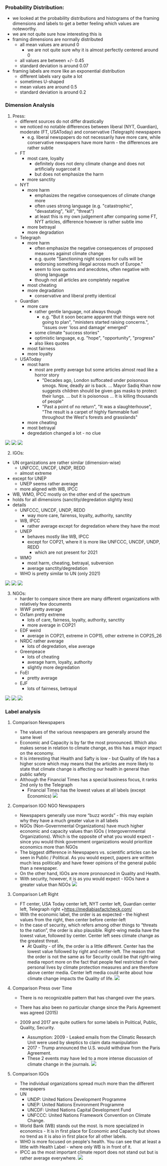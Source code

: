 ### Probability Distribution:
+ we looked at the probability distributions and histograms of the framing dimensions and labels to get a better feeling which values are noteworthy.
+ we are not quite sure how interesting this is
+ framing dimensions are normally distributed
    + all mean values are around 0
        + we are not quite sure why it is almost perfectly centered around 0
    + all values are between +/- 0.45
    + standard deviation is around 0.07
+ framing labels are more like an exponential distribution
    + different labels vary quite a lot
    + sometimes U-shaped
    + mean values are around 0.5
    + standard deviation is around 0.2

### Dimension Analysis
1. Press:
    + different sources do not differ drastically
    + we noticed no notable differences between liberal (NYT, Guardian), moderate (FT, USAToday) and conservative (Telegraph) newspapers
        + e.g. liberal newspapers do not necessarily have more care, while conservative newspapers have more harm - the differences are rather subtle
    + FT 
        + most care, loyalty
            + definitely does not deny climate change and does not artificially sugarcoat it
            + but does not emphasize the harm
        + more sanctity  
    + NYT
        + more harm
            + emphasizes the negative consequences of climate change more
            + often uses strong language (e.g. "catastrophic", "devastating", "kill", "threat")
            + at least this is my own judgement after comparing some FT, NYT articles, difference however is rather subtle imo
        + more betrayal
        + more degradation
    + Telegraph
        + more harm
            + often emphasize the negative consequences of proposed measures against climate change
            + e.g. quote "Sanctioning night scopes for culls will be endorsing something illegal across much of Europe."
            + seem to love quotes and anecdotes, often negative with strong language
            + though not all articles are completely negative 
        + most cheating
        + more degradation
            + conservative and liberal pretty identical
    + Guardian
        + more care
            + rather gentle language, not always though
                + e.g. "But it soon became apparent that things were not going to plan", "ministers started raising concerns.", "issues over 'loss and damage' emerged"
            + some climate "success stories"
            + optimistic language, e.g. "hope", "opportunity", "progress"
            + also likes quotes
        + most fairness
        + more loyalty
    + USAToday
        + most harm
            + most are pretty average but some articles almost read like a horror story
                + "Decades ago, London suffocated under poisonous smogs. Now, deadly air is back. ... Mayor Sadiq Khan now suggests children 
                should be given gas masks to protect their lungs. ... but it is poisonous … It is killing thousands of people" 
                + "Past a point of no return", "It was a slaughterhouse", "The result is a carpet of highly flammable fuel throughout the West's forests and grasslands"
        + more cheating
        + most betrayal
        + degredation changed a lot - no clue

![](./plots/Presse_COP15_comparison.png)
![](./plots/Presse_COP21_comparison.png)
![](./plots/Presse_COP25_26_comparison.png)

2. IGOs:
+ UN organizations are rather similar (dimension-wise)
    + UNFCCC, UNCDF, UNDP, REDD 
    + almost extreme
+ except for UNEP
    + UNEP seems rather average
    + more aligned with WB, IPCC
+ WB, WMO, IPCC mostly on the other end of the spectrum
+ holds for all dimensions (sanctity/degredation slightly less)
+ details
    + UNFCCC, UNCDF, UNDP, REDD
        + way more care, fairenss, loyalty, authority, sanctity
    + WB, IPCC
        + rather average except for degredation where they have the most
    + UNEP
        + behaves mostly like WB, IPCC
        + except for COP21, where it is more like UNFCCC, UNCDF, UNDP, REDD
            + which are not present for 2021
    + WMO
        + most harm, cheating, betrayal, subversion
        + average sanctity/degredation
    + WHO is pretty similar to UN (only 2021)

![](./plots/IGO_COP15_comparison.png)
![](./plots/IGO_COP21_comparison.png)
![](./plots/IGO_COP25_26_comparison.png)

3. NGOs:
    + harder to compare since there are many different organizations with relatively few documents
    + WWF pretty average
    + Oxfam pretty extreme
        + lots of care, fairness, loyalty, authority, sanctity
        + more average in COP21
    + EDF weird
        + average in COP21, extreme in COP15, other extreme in COP25_26
    + NRDC rather average
        + lots of degredation, else average
    + Greenpeace
        + lots of cheating
        + average harm, loyalty, authority
        + slightly more degredation
    + FoEI
        + pretty average
    + EJF
        + lots of fairness, betrayal

![](./plots/NGO_COP15_comparison.png)
![](./plots/NGO_COP21_comparison.png)
![](./plots/NGO_COP25_26_comparison.png)

### Label analysis
1. Comparison Newspapers
    + The values of the various newspapers are generally around the same level
    + Economic and Capacity is by far the most pronounced. Which also makes sense in relation to climate change, as this has a major impact on the economy. 
    + It is interesting that Health and Safty is low - but Quality of life has a higher score which may means that the articles are more likely to state that climate change is affecting our health in general than public safety    
    + Although the Financial Times has a special business focus, it ranks 2nd only to the Telegraph 
      + Financial Times has the lowest values at all labels (except Economics)
   ![](./plots/FT_vs_NYT_vs_Guardian_vs_Telegraph_vs_USAToday.png)

2. Comparison IGO NGO Newspapers
   + Newspapers generally use more “buzz words” - this may explain why they have a much greater value in all labels 
   + NGOs (Non-Governmental Organizations) have much higher economic and capacity values than IGOs ( Intergovernmental Organizations). Which is the opposite of what you would expect - since you would think government organizations would prioritize economics more than NGOs
   + The biggest difference in Newspapers vs. scientific articles can be seen in Public / Political. As you would expect, papers are written much less politically and have fewer opinions of the general public than a newspaper.
   + On the other hand, IGOs are more pronounced in Quality and Health.
   + With security, however, it is as you would expect - IGOs have a greater value than NGOs
![](./plots/NGO_vs_IGO_vs_Newspaper.png)

3. Comparison Left Right
    + FT center, USA Today center left, NYT center left, Guardian center left, Telegraph right
      +https://mediabiasfactcheck.com/
   + With the economic label, the order is as expected - the highest values from the right, then center before center-left
   + In the case of security, which refers among other things to “threats to the nation”, the order is also plausible. Right-wing media have the lowest value, followed by center. Center left sees climate change as the greatest threat.
     + At Quality - of life, the order is a little different. Center has the lowest value followed by right and center-left. The reason that the order is not the same as for Security could be that right-wing media report more on the fact that people feel restricted in their personal lives by climate protection measures and are therefore above center media. Center left media could write about how climate change impacts the Quality of life.
![](./plots/Left_vs_Right_Newspapers.png)

4. Comparison Press over Time
   + There is no recognizable pattern that has changed over the years. 
   + There has also been no particular change since the Paris Agreement was agreed (2015)

   + 2009 and 2017 are quite outliers for some labels in Political, Public, Quality, Security.
     + Assumption: 2009 - Leaked emails from the Climatic Research Unit were used by skeptics to claim data manipulation
     + 2017 - Trump announced the U.S. would withdraw from the Paris Agreement.
     + These 2 events may have led to a more intense discussion of climate change in the journals.
![](./plots/Press_over_Time.png)
5. Comparison IGOs
   + The individual organizations spread much more than the different newspapers
   + UN
     + UNDP: United Nations Development Programme
     + UNEP: United Nations Environment Programme
     + UNCDF: United Nations Capital Development Fund
     + UNFCCC: United Nations Framework Convention on Climate Change.
   + World Bank (WB) stands out the most. Is more specialized in economics - It is in first place for Economic and Capacity but shows no trend as it is also in first place for all other labels.
   + WHO is more focused on people's health. You can see that at least a little with Health Label - where only WB is in front of it.
   + IPCC as the most important climate report does not stand out but is rather average everywhere.
![](./plots/IGOs.png)